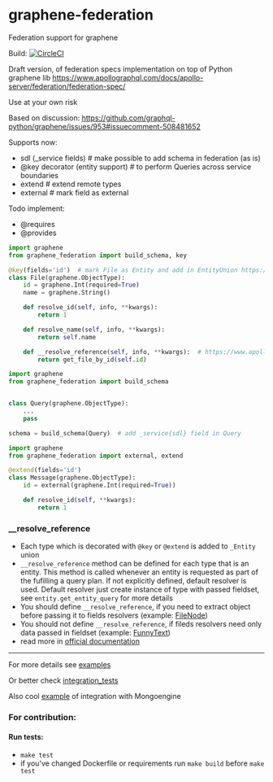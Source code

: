 # graphene-federation
Federation support for graphene

Build: [![CircleCI](https://circleci.com/gh/erebus1/graphene-federation.svg?style=svg)](https://circleci.com/gh/erebus1/graphene-federation)


Draft version, of federation specs implementation on top of Python graphene lib 
https://www.apollographql.com/docs/apollo-server/federation/federation-spec/

Use at your own risk

Based on discussion: https://github.com/graphql-python/graphene/issues/953#issuecomment-508481652

Supports now:
* sdl (_service fields)  # make possible to add schema in federation (as is)
* @key decorator (entity support) # to perform Queries across service boundaries
* extend  # extend remote types
* external  # mark field as external 

Todo implement:
* @requires
* @provides


```python
import graphene
from graphene_federation import build_schema, key

@key(fields='id')  # mark File as Entity and add in EntityUnion https://www.apollographql.com/docs/apollo-server/federation/federation-spec/#key
class File(graphene.ObjectType):
    id = graphene.Int(required=True)
    name = graphene.String()

    def resolve_id(self, info, **kwargs):
        return 1

    def resolve_name(self, info, **kwargs):
        return self.name

    def __resolve_reference(self, info, **kwargs):  # https://www.apollographql.com/docs/apollo-server/api/apollo-federation/#__resolvereference
        return get_file_by_id(self.id)
```


```python
import graphene
from graphene_federation import build_schema


class Query(graphene.ObjectType):
    ...
    pass

schema = build_schema(Query)  # add _service{sdl} field in Query
```


```python
import graphene
from graphene_federation import external, extend

@extend(fields='id')
class Message(graphene.ObjectType):
    id = external(graphene.Int(required=True))

    def resolve_id(self, **kwargs):
        return 1

```

### __resolve_reference
* Each type which is decorated with `@key` or `@extend` is added to `_Entity` union
* `__resolve_reference` method can be defined for each type that is an entity. This method is called whenever an entity is requested as part of the fufilling a query plan.
If not explicitly defined, default resolver is used. Default resolver just create instance of type with passed fieldset, see `entity.get_entity_query` for more details
* You should define `__resolve_reference`, if you need to extract object before passing it to fields resolvers (example: [FileNode](integration_tests/service_b/src/schema.py))
* You should not define `__resolve_reference`, if fileds resolvers need only data passed in fieldset (example: [FunnyText](integration_tests/service_a/src/schema.py))
* read more in [official documentation](https://www.apollographql.com/docs/apollo-server/api/apollo-federation/#__resolvereference)
------------------------

For more details see [examples](examples/)

Or better check [integration_tests](integration_tests/)

Also cool [example](https://github.com/erebus1/graphene-federation/issues/1) of integration with Mongoengine


### For contribution:
#### Run tests:
* `make test`
* if you've changed Dockerfile or requirements run `make build` before `make test`